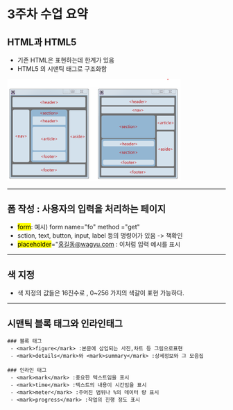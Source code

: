 # 3주차 수업 요약

##  HTML과 HTML5
  - 기존 HTML은 표현하는데 한계가 있음
  - HTML5 의 시맨틱 태그로 구조화함
<img src = "시맨틱태그.png" width="400px">

---

##  폼 작성 : 사용자의 입력을 처리하는 페이지
  - <mark>form</mark>: 예시) form name="fo" method ="get"
  - sction, text, button, input, label 등의 명령어가 있음 -> 책확인
  - <mark>placeholder</mark>="홍길동@wagyu.com : 이처럼 입력 예시를 표시
---

## 색 지정
  -  색 지정의 값들은 16진수로 , 0~256 가지의 색갈이 표현 가능하다.
---
## 시맨틱 블록 태그와 인라인태그
    ### 블록 태그
     - <mark>figure</mark> :본문에 삽입되는 사진,차트 등 그림으로표현
     - <mark>details</mark>와 <mark>summary</mark> :상세정보와 그 모음집

    ### 인라인 태그
     - <mark>mark</mark> :중요한 텍스트임을 표시
     - <mark>time</mark> :텍스트의 내용이 시간임을 표시
     - <mark>meter</mark> :주어진 범위나 %의 데이터 량 표시
     - <mark>progress</mark> :작업의 진행 정도 표시

